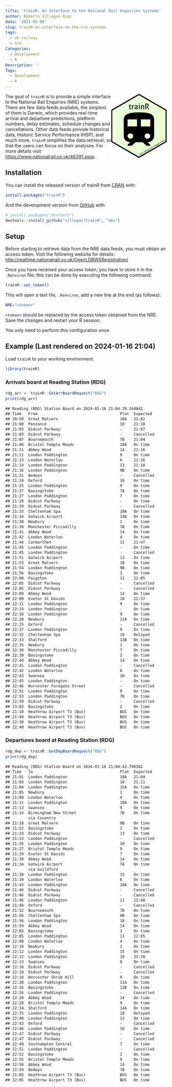 ```yaml
---
title: 'trainR: An Interface to the National Rail Enquiries Systems'
author: Roberto Villegas-Diaz
date: '2021-02-08'
slug: trainR-an-interface-to-the-nre-systems
tags:
  - uk-railway
  - nre
Categories:
  - Development
  - R
Description: ''
Tags:
  - Development
  - R
---
```


<img src="https://raw.githubusercontent.com/villegar/trainR/main/inst/images/logo.png" alt="logo" align="right" height=200px/>

The goal of `trainR` is to provide a simple interface to the 
National Rail Enquiries (NRE) systems. There are few data feeds 
available, the simplest of them is Darwin, which provides real-time 
arrival and departure predictions, platform numbers, delay estimates, 
schedule changes and cancellations. Other data feeds provide historical 
data, Historic Service Performance (HSP), and much more. `trainR` 
simplifies the data retrieval, so that the users can focus on their 
analyses. For more details visit 
https://www.nationalrail.co.uk/46391.aspx.

## Installation

You can install the released version of trainR from [CRAN](https://CRAN.R-project.org) with:

``` r
install.packages("trainR")
```

And the development version from [GitHub](https://github.com/) with:

``` r
# install.packages("devtools")
devtools::install_github("villegar/trainR", "dev")
```

## Setup
Before starting to retrieve data from the NRE data feeds, you must obtain an access token. 
Visit the following website for details: http://realtime.nationalrail.co.uk/OpenLDBWSRegistration/

Once you have received your access token, you have to store it in the `.Renviron` file; this can be 
done by executing the following command:


```r
trainR::set_token()
```

This will open a text file, `.Renviron`, add a new line at the end (as follows):

```bash
NRE="<token>"
```

`<token>` should be replaced by the access token obtained from the NRE. Save the changes and restart 
your R session.

You only need to perform this configuration once.

## Example (Last rendered on 2024-01-16 21:04)

Load `trainR` to your working environment:

```r
library(trainR)
```

### Arrivals board at Reading Station (RDG)


```r
rdg_arr <- trainR::GetArrBoardRequest("RDG")
print(rdg_arr)
```

```
## Reading (RDG) Station Board on 2024-01-16 21:04:39.344842
## Time   From                                    Plat  Expected
## 20:59  Great Malvern                           10A   21:02
## 21:00  Penzance                                10    21:10
## 21:03  Didcot Parkway                          -     21:07
## 21:03  Didcot Parkway                          -     Cancelled
## 21:07  Bournemouth                             7B    21:04
## 21:09  Bristol Temple Meads                    10A   On time
## 21:11  Abbey Wood                              14    21:16
## 21:11  London Paddington                       9     On time
## 21:13  London Waterloo                         6     21:16
## 21:14  London Paddington                       13    21:18
## 21:16  London Paddington                       9B    On time
## 21:21  Bedwyn                                  -     Cancelled
## 21:24  Oxford                                  10    On time
## 21:25  London Paddington                       9     On time
## 21:27  Basingstoke                             7A    On time
## 21:27  London Paddington                       7     On time
## 21:29  Didcot Parkway                          -     On time
## 21:29  Didcot Parkway                          -     Cancelled
## 21:33  Cheltenham Spa                          10A   On time
## 21:34  Gatwick Airport                         14B   On time
## 21:38  Newbury                                 1     On time
## 21:39  Manchester Piccadilly                   7B    On time
## 21:41  Abbey Wood                              14    On time
## 21:42  London Waterloo                         4     On time
## 21:44  Carmarthen                              11    21:47
## 21:45  London Paddington                       -     On time
## 21:45  London Paddington                       -     Cancelled
## 21:51  Gatwick Airport                         13    On time
## 21:53  Great Malvern                           10    On time
## 21:54  London Paddington                       9B    On time
## 21:56  Basingstoke                             3     On time
## 22:00  Paignton                                11    22:05
## 22:05  Didcot Parkway                          -     Cancelled
## 22:05  Didcot Parkway                          -     Cancelled
## 22:09  Abbey Wood                              14    On time
## 22:09  Exeter St Davids                        10    22:37
## 22:11  London Paddington                       9     On time
## 22:14  London Paddington                       -     On time
## 22:16  London Paddington                       9     On time
## 22:20  Newbury                                 11A   On time
## 22:25  Oxford                                  -     Cancelled
## 22:27  London Paddington                       9     On time
## 22:32  Cheltenham Spa                          10    Delayed
## 22:33  Shalford                                13B   On time
## 22:35  Newbury                                 1     On time
## 22:38  Manchester Piccadilly                   7     On time
## 22:39  Basingstoke                             2     On time
## 22:40  Abbey Wood                              14    On time
## 22:41  London Paddington                       -     Cancelled
## 22:42  London Waterloo                         6     On time
## 22:43  Swansea                                 10    On time
## 22:45  London Paddington                       -     On time
## 22:46  Worcester Foregate Street               -     Cancelled
## 22:51  London Paddington                       9     On time
## 22:53  London Paddington                       7B    On time
## 22:59  Didcot Parkway                          -     Cancelled
## 23:03  Basingstoke                             2     On time
## 21:10  Heathrow Airport T3 (Bus)               BUS   On time
## 21:40  Heathrow Airport T3 (Bus)               BUS   On time
## 22:10  Heathrow Airport T3 (Bus)               BUS   On time
## 22:40  Heathrow Airport T3 (Bus)               BUS   On time
```

### Departures board at Reading Station (RDG)


```r
rdg_dep <- trainR::GetDepBoardRequest("RDG")
print(rdg_dep)
```

```
## Reading (RDG) Station Board on 2024-01-16 21:04:42.706382
## Time   To                                      Plat  Expected
## 21:01  London Paddington                       10A   21:04
## 21:03  London Paddington                       10    21:11
## 21:04  London Paddington                       15A   On time
## 21:05  Newbury                                 1     On time
## 21:09  London Waterloo                         4     On time
## 21:11  London Paddington                       10A   On time
## 21:13  Swansea                                 9     On time
## 21:14  Birmingham New Street                   7B    On time
##        via Coventry                            
## 21:18  Great Malvern                           9B    On time
## 21:22  Basingstoke                             2     On time
## 21:23  Didcot Parkway                          13    On time
## 21:23  London Paddington                       -     Cancelled
## 21:26  London Paddington                       10    On time
## 21:27  Bristol Temple Meads                    9     On time
## 21:29  Exeter St Davids                        7     On time
## 21:30  Abbey Wood                              14    On time
## 21:34  Gatwick Airport                         7A    On time
##        via Guildford                           
## 21:38  London Paddington                       15    On time
## 21:39  London Waterloo                         6     On time
## 21:43  London Paddington                       10A   On time
## 21:46  Didcot Parkway                          -     Cancelled
## 21:46  Didcot Parkway                          -     Cancelled
## 21:46  London Paddington                       11    21:48
## 21:48  Oxford                                  -     Cancelled
## 21:52  Bournemouth                             7B    On time
## 21:56  Cheltenham Spa                          9B    On time
## 21:56  London Paddington                       10    On time
## 21:59  Abbey Wood                              14    On time
## 22:05  Basingstoke                             3     On time
## 22:05  London Paddington                       11    22:05
## 22:09  London Waterloo                         4     On time
## 22:10  Newbury                                 1     On time
## 22:12  London Paddington                       15    On time
## 22:12  London Paddington                       10    22:38
## 22:13  Swansea                                 9     On time
## 22:18  Didcot Parkway                          -     Cancelled
## 22:18  Didcot Parkway                          -     Cancelled
## 22:18  Worcester Shrub Hill                    9     On time
## 22:20  London Paddington                       11A   On time
## 22:26  Basingstoke                             13B   On time
## 22:26  London Paddington                       -     Cancelled
## 22:28  Abbey Wood                              14    On time
## 22:28  Bristol Temple Meads                    9     On time
## 22:34  Shalford                                14A   On time
## 22:35  London Paddington                       10    Delayed
## 22:40  London Paddington                       15    On time
## 22:43  Oxford                                  -     Cancelled
## 22:46  London Paddington                       10    On time
## 22:47  Didcot Parkway                          -     Cancelled
## 22:47  Didcot Parkway                          -     Cancelled
## 22:49  Southampton Central                     7     On time
## 22:51  London Paddington                       -     Cancelled
## 22:52  Basingstoke                             2     On time
## 22:55  Bristol Temple Meads                    9     On time
## 22:58  Abbey Wood                              14    On time
## 22:59  Bedwyn                                  7B    On time
## 21:05  Heathrow Airport T3 (Bus)               BUS   On time
## 22:05  Heathrow Airport T3 (Bus)               BUS   On time
```
